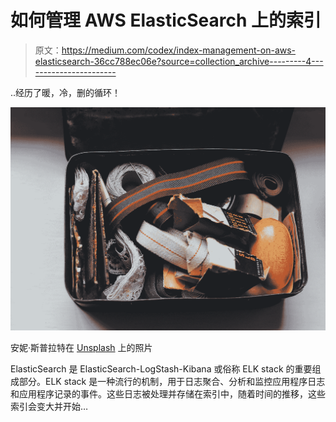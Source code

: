 # 如何管理 AWS ElasticSearch 上的索引

> 原文：<https://medium.com/codex/index-management-on-aws-elasticsearch-36cc788ec06e?source=collection_archive---------4----------------------->

..经历了暖，冷，删的循环！

![](img/36fdcc9e03d87ccf1f28c1b928305a50.png)

安妮·斯普拉特在 [Unsplash](https://unsplash.com?utm_source=medium&utm_medium=referral) 上的照片

ElasticSearch 是 ElasticSearch-LogStash-Kibana 或俗称 ELK stack 的重要组成部分。ELK stack 是一种流行的机制，用于日志聚合、分析和监控应用程序日志和应用程序记录的事件。这些日志被处理并存储在索引中，随着时间的推移，这些索引会变大并开始…
